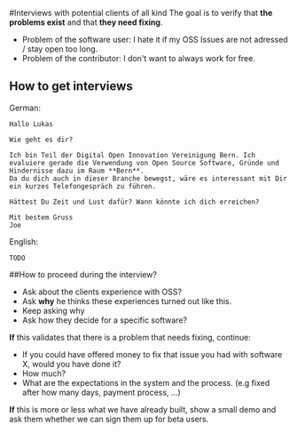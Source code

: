 #Interviews with potential clients of all kind
The goal is to verify that **the problems exist** and that **they need fixing**.
- Problem of the software user: I hate it if my OSS Issues are not adressed / stay open too long.
- Problem of the contributor: I don't want to always work for free.

## How to get interviews
German:
```
Hallo Lukas
    
Wie geht es dir?

Ich bin Teil der Digital Open Innovation Vereinigung Bern. Ich evaluiere gerade die Verwendung von Open Source Software, Gründe und Hindernisse dazu im Raum **Bern**.
Da du dich auch in dieser Branche bewegst, wäre es interessant mit Dir ein kurzes Telefongespräch zu führen.

Hättest Du Zeit und Lust dafür? Wann könnte ich dich erreichen?

Mit bestem Gruss
Joe
```

English:
```
TODO
```


##How to proceed during the interview?
- Ask about the clients experience with OSS?
- Ask **why** he thinks these experiences turned out like this.
- Keep asking why
- Ask how they decide for a specific software?

**If** this validates that there is a problem that needs fixing, continue:
- If you could have offered money to fix that issue you had with software X, would you have done it?
- How much?
- What are the expectations in the system and the process. (e.g fixed after how many days, payment process, ...)

**If** this is more or less what we have already built, show a small demo and ask them whether we can sign them up for beta users.


